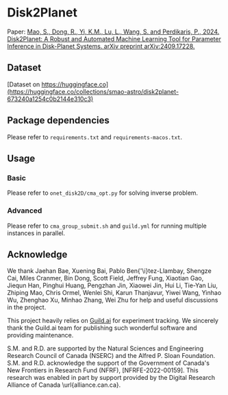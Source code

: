 # Disk2Planet
Paper: [Mao, S., Dong, R., Yi, K.M., Lu, L., Wang, S. and Perdikaris, P., 2024. Disk2Planet: A Robust and Automated Machine Learning Tool for Parameter Inference in Disk-Planet Systems. arXiv preprint arXiv:2409.17228.](https://arxiv.org/abs/2409.17228)

## Dataset
[Dataset on https://huggingface.co](https://huggingface.co/collections/smao-astro/disk2planet-673240a1254c0b2144e310c3)

## Package dependencies
Please refer to `requirements.txt` and `requirements-macos.txt`.
## Usage
### Basic
Please refer to `onet_disk2D/cma_opt.py` for solving inverse problem.
### Advanced
Please refer to `cma_group_submit.sh` and `guild.yml` for running multiple instances in parallel.

## Acknowledge 
We thank Jaehan Bae, Xuening Bai, Pablo Ben{\'\i}tez-Llambay, Shengze Cai, Miles Cranmer, Bin Dong, Scott Field, Jeffrey Fung, Xiaotian Gao, Jiequn Han, Pinghui Huang, Pengzhan Jin, Xiaowei Jin, Hui Li, Tie-Yan Liu, Zhiping Mao, Chris Ormel, Wenlei Shi, Karun Thanjavur, Yiwei Wang, Yinhao Wu, Zhenghao Xu, Minhao Zhang, Wei Zhu for help and useful discussions in the project.

This project heavily relies on [Guild.ai](https://guild.ai) for experiment tracking. We sincerely thank the Guild.ai team for publishing such wonderful software and providing maintenance.

S.M. and R.D. are supported by the Natural Sciences and Engineering Research Council of Canada (NSERC) and the Alfred P. Sloan Foundation. S.M. and R.D. acknowledge the support of the Government of Canada's New Frontiers in Research Fund (NFRF), [NFRFE-2022-00159].
This research was enabled in part by support provided by the Digital Research Alliance of Canada \url{alliance.can.ca}.
